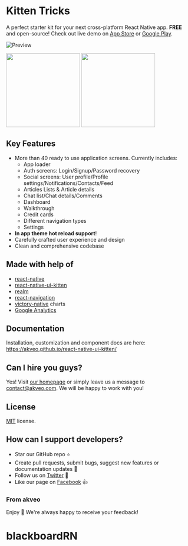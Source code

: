 # Kitten Tricks

A perfect starter kit for your next cross-platform React Native app. **FREE** and open-source! Check out live demo on [App Store](https://itunes.apple.com/us/app/kitten-tricks/id1246143230) or [Google Play](https://play.google.com/store/apps/details?id=com.akveo.kittenTricks).

![Preview](http://i.imgur.com/w1CAPJF.jpg)

<a href="https://itunes.apple.com/us/app/kitten-tricks/id1246143230" alt="App Store"><img src="http://i.imgur.com/7IxtMV0.png" width="200"/></a> <a href="https://play.google.com/store/apps/details?id=com.akveo.kittenTricks" alt="Google play"><img src="http://i.imgur.com/pxFfB0S.png" width="200"/></a>


## Key Features
- More than 40 ready to use application screens. Currently includes:
  - App loader
  - Auth screens: Login/Signup/Password recovery
  - Social screens: User profile/Profile settings/Notifications/Contacts/Feed
  - Articles Lists & Article details
  - Chat list/Chat details/Comments
  - Dashboard
  - Walkthrough
  - Credit cards
  - Different navigation types
  - Settings
- **In app theme hot reload support**!
- Carefully crafted user experience and design
- Clean and comprehensive codebase

## Made with help of
- [react-native](https://github.com/facebook/react-native)
- [react-native-ui-kitten](https://github.com/akveo/react-native-ui-kitten)
- [realm](https://github.com/realm/realm-js)
- [react-navigation](https://github.com/react-community/react-navigation)
- [victory-native](https://github.com/FormidableLabs/victory-native) charts
- [Google Analytics](https://github.com/idehub/react-native-google-analytics-bridge)

## Documentation
Installation, customization and component docs are here: https://akveo.github.io/react-native-ui-kitten/

## Can I hire you guys?
Yes!  Visit [our homepage](http://akveo.com/) or simply leave us a message to [contact@akveo.com](mailto:contact@akveo.com). We will be happy to work with you!

## License
[MIT](LICENSE.txt) license.

## How can I support developers?
- Star our GitHub repo :star:
- Create pull requests, submit bugs, suggest new features or documentation updates :wrench:
- Follow us on [Twitter](https://twitter.com/akveo_inc) :feet:
- Like our page on [Facebook](https://www.facebook.com/akveo/) :thumbsup:


### From akveo

Enjoy :metal:
We're always happy to receive your feedback!
# blackboardRN

